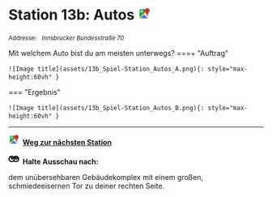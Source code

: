 # Station 13b: Autos  <a href="https://www.google.com/maps/dir/?api=1&travelmode=walking&destination=13.0185105,47.8020335"><img src="https://github.com/kipppunkte/kipppunkte/raw/gh-pages/assets/google-maps.svg" width="24" height="24"></a>

<small>Addresse:<em style="margin-left: 10px">Innsbrucker Bundesstraße 70</em></small>



Mit welchem Auto bist du am meisten unterwegs?
===+ "Auftrag"

    ![Image title](assets/13b_Spiel-Station_Autos_A.png){: style="max-height:60vh" }


=== "Ergebnis"

    ![Image title](assets/13b_Spiel-Station_Autos_B.png){: style="max-height:60vh" }





____

<a href="https://www.google.com/maps/dir/?api=1&travelmode=walking&destination=13.0176721,47.8025001"><img src="https://github.com/kipppunkte/kipppunkte/raw/gh-pages/assets/google-maps.svg" style="height: 1.5em;margin-right: 0.5em"></a>**[Weg zur nächsten Station](https://www.google.com/maps/dir/?api=1&travelmode=walking&destination=13.0176721,47.8025001)**



<img src="https://github.com/kipppunkte/kipppunkte/raw/gh-pages/assets/eyes.svg" style="height: 1.5em;background: white;margin-right: 0.5em">**Halte Ausschau nach:**

dem unübersehbaren Gebäudekomplex mit einem großen, schmiedeeisernen Tor zu deiner rechten Seite.